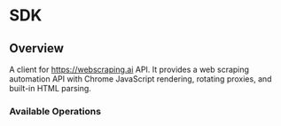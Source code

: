 # SDK

## Overview

A client for https://webscraping.ai API. It provides a web scraping automation API with Chrome JavaScript rendering, rotating proxies, and built-in HTML parsing.

### Available Operations

